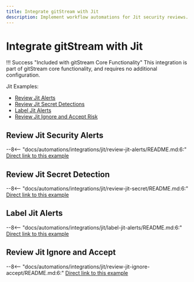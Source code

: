 ```yaml
---
title: Integrate gitStream with Jit
description: Implement workflow automations for Jit security reviews.
---
```

# Integrate gitStream with Jit

!!! Success "Included with gitStream Core Functionality"
    This integration is part of gitStream core functionality, and requires no additional configuration.

Jit Examples:

* [Review Jit Alerts](#review-jit-alerts)
* [Review Jit Secret Detections](#review-jit-secret)
* [Label Jit Alerts](#label-jit-alerts)
* [Review Jit Ignore and Accept Risk](#review-jit-ignore-accept)

<a name="review-jit-alerts"></a>
## Review Jit Security Alerts
--8<-- "docs/automations/integrations/jit/review-jit-alerts/README.md:6:"
[Direct link to this example](/automations/integrations/jit/review-jit-alerts/)

<a name="review-jit-secret"></a>
## Review Jit Secret Detection
--8<-- "docs/automations/integrations/jit/review-jit-secret/README.md:6:"
[Direct link to this example](/automations/integrations/jit/review-jit-secret/)

<a name="label-jit-alerts"></a>
## Label Jit Alerts
--8<-- "docs/automations/integrations/jit/label-jit-alerts/README.md:6:"
[Direct link to this example](/automations/integrations/jit/label-jit-alerts/)

<a name="review-jit-ignore-accept"></a>
## Review Jit Ignore and Accept
--8<-- "docs/automations/integrations/jit/review-jit-ignore-accept/README.md:6:"
[Direct link to this example](/automations/integrations/jit/review-jit-ignore-accept/)